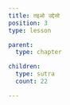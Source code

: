 ```yaml
---
title: तइओ उद्देसो
position: 3
type: lesson

parent:
  type: chapter

children:
  type: sutra
  count: 22

---
```

